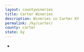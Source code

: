 ```yaml
---
layout: countywineries
title: Carter Wineries
description: Wineries in Carter KY
permalink: /ky/carter/
county: carter
state: ky
---
```

-
